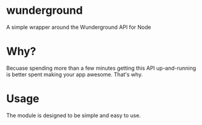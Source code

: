 wunderground
============

A simple wrapper around the Wunderground API for Node

Why?
====
Becuase spending more than a few minutes getting this API up-and-running is better spent making your app awesome.  That's why.

Usage
=====
The module is designed to be simple and easy to use.  